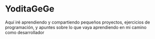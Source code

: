 # YoditaGeGe
Aquí iré aprendiendo y compartiendo pequeños proyectos, ejercicios de programación, y apuntes sobre lo que vaya aprendiendo en mi camino como desarrollador
